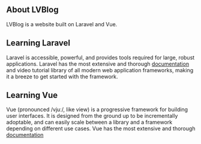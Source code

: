 ## About LVBlog
LVBlog is a website built on Laravel and Vue.

## Learning Laravel
Laravel is accessible, powerful, and provides tools required for large, robust applications.
Laravel has the most extensive and thorough [documentation](https://laravel.com/docs) and video tutorial library of all modern web application frameworks, making it a breeze to get started with the framework.


## Learning  Vue
Vue (pronounced /vjuː/, like view) is a progressive framework for building user interfaces. It is designed from the ground up to be incrementally adoptable, and can easily scale between a library and a framework depending on different use cases.
Vue has the most extensive and thorough [documentation](https://vuejs.org/) 
